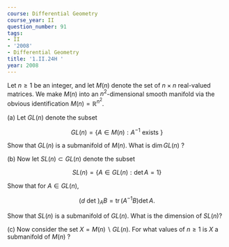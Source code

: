 ```yaml
---
course: Differential Geometry
course_year: II
question_number: 91
tags:
- II
- '2008'
- Differential Geometry
title: '1.II.24H '
year: 2008
---
```



Let $n \geqslant 1$ be an integer, and let $M(n)$ denote the set of $n \times n$ real-valued matrices. We make $M(n)$ into an $n^{2}$-dimensional smooth manifold via the obvious identification $M(n)=\mathbb{R}^{n^{2}}$.

(a) Let $G L(n)$ denote the subset

$$G L(n)=\left\{A \in M(n): A^{-1} \text { exists }\right\}$$

Show that $G L(n)$ is a submanifold of $M(n)$. What is $\operatorname{dim} G L(n)$ ?

(b) Now let $S L(n) \subset G L(n)$ denote the subset

$$S L(n)=\{A \in G L(n): \operatorname{det} A=1\}$$

Show that for $A \in G L(n)$,

$$(d \text { det })_{A} B=\operatorname{tr}\left(A^{-1} B\right) \operatorname{det} A .$$

Show that $S L(n)$ is a submanifold of $G L(n)$. What is the dimension of $S L(n) ?$

(c) Now consider the set $X=M(n) \backslash G L(n)$. For what values of $n \geqslant 1$ is $X$ a submanifold of $M(n)$ ?